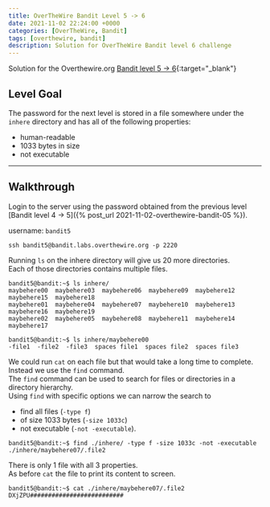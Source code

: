 ```yaml
---
title: OverTheWire Bandit Level 5 -> 6
date: 2021-11-02 22:24:00 +0000
categories: [OverTheWire, Bandit]
tags: [overthewire, bandit]
description: Solution for OverTheWire Bandit level 6 challenge
---
```


Solution for the Overthewire.org [Bandit level 5 -> 6](https://overthewire.org/wargames/bandit/bandit6.html){:target="\_blank"}  

## Level Goal

The password for the next level is stored in a file somewhere under the `inhere` directory and has all of the following properties:

* human-readable  
* 1033 bytes in size  
* not executable  

---

## Walkthrough

Login to the server using the password obtained from the previous level [Bandit level 4 -> 5]({% post_url 2021-11-02-overthewire-bandit-05 %}).

username: `bandit5`

```ssh
ssh bandit5@bandit.labs.overthewire.org -p 2220
```

Running `ls` on the inhere directory will give us 20 more directories.  
Each of those directories contains multiple files.  

```console
bandit5@bandit:~$ ls inhere/
maybehere00  maybehere03  maybehere06  maybehere09  maybehere12  maybehere15  maybehere18
maybehere01  maybehere04  maybehere07  maybehere10  maybehere13  maybehere16  maybehere19
maybehere02  maybehere05  maybehere08  maybehere11  maybehere14  maybehere17

bandit5@bandit:~$ ls inhere/maybehere00
-file1  -file2  -file3  spaces file1  spaces file2  spaces file3
```

We could run `cat` on each file but that would take a long time to complete.  
Instead we use the `find` command.  
The `find` command can be used to search for files or directories in a directory hierarchy.  
Using `find` with specific options we can narrow the search to  

* find all files (`-type f`)  
* of size 1033 bytes (`-size 1033c`)  
* not executable (`-not -executable`).  

```console
bandit5@bandit:~$ find ./inhere/ -type f -size 1033c -not -executable
./inhere/maybehere07/.file2
```

There is only 1 file with all 3 properties.  
As before `cat` the file to print its content to screen.

```console
bandit5@bandit:~$ cat ./inhere/maybehere07/.file2
DXjZPU##########################
```
